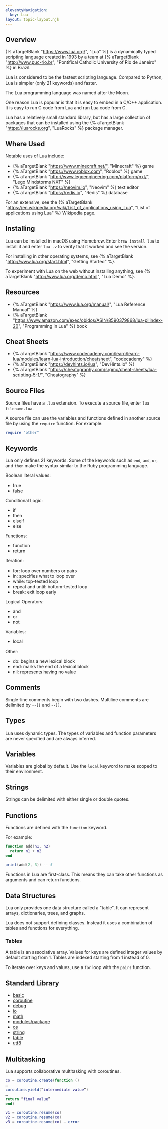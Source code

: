 ```yaml
---
eleventyNavigation:
  key: Lua
layout: topic-layout.njk
---
```


## Overview

{% aTargetBlank "https://www.lua.org/", "Lua" %} is a
dynamically typed scripting language created in 1993
by a team at {% aTargetBlank "http://www.puc-rio.br",
"Pontifical Catholic University of Rio de Janeiro" %} in Brazil.

Lua is considered to be the fastest scripting language.
Compared to Python, Lua is simpler (only 21 keywords) and faster.

The Lua programming language was named after the Moon.

One reason Lua is popular is that it is easy to embed in a C/C++ application.
It is easy to run C code from Lua and run Lua code from C.

Lua has a relatively small standard library, but has a
large collection of packages that can be installed using the
{% aTargetBlank "https://luarocks.org", "LuaRocks" %} package manager.

## Where Used

Notable uses of Lua include:

- {% aTargetBlank "https://www.minecraft.net/", "Minecraft" %} game
- {% aTargetBlank "https://www.roblox.com", "Roblox" %} game
- {% aTargetBlank "http://www.legoengineering.com/platform/nxt/", "Lego Mindstorms NXT" %}
- {% aTargetBlank "https://neovim.io", "Neovim" %} text editor
- {% aTargetBlank "https://redis.io", "Redis" %} database

For an extensive, see the {% aTargetBlank
"https://en.wikipedia.org/wiki/List_of_applications_using_Lua",
"List of applications using Lua" %} Wikipedia page.

## Installing

Lua can be installed in macOS using Homebrew.
Enter `brew install lua` to install it
and enter `lua -v` to verify that it worked and see the version.

For installing in other operating systems, see
{% aTargetBlank "http://www.lua.org/start.html", "Getting Started" %}.

To experiment with Lua on the web without installing anything,
see {% aTargetBlank "http://www.lua.org/demo.html", "Lua Demo" %}.

## Resources

- {% aTargetBlank "https://www.lua.org/manual/", "Lua Reference Manual" %}
- {% aTargetBlank "https://www.amazon.com/exec/obidos/ASIN/8590379868/lua-pilindex-20", "Programming in Lua" %} book

## Cheat Sheets

- {% aTargetBlank "https://www.codecademy.com/learn/learn-lua/modules/learn-lua-introduction/cheatsheet", "codecademy" %}
- {% aTargetBlank "https://devhints.io/lua", "DevHints.io" %}
- {% aTargetBlank "https://cheatography.com/srgmc/cheat-sheets/lua-scripting-5-1/", "Cheatography" %}

## Source Files

Source files have a `.lua` extension.
To execute a source file, enter `lua filename.lua`.

A source file can use the variables and functions
defined in another source file by using the `require` function.
For example:

```lua
require "other"
```

## Keywords

Lua only defines 21 keywords.
Some of the keywords such as `end`, `and`, `or`, and `then`
make the syntax similar to the Ruby programming language.

Boolean literal values:

- true
- false

Conditional Logic:

- if
- then
- elseif
- else

Functions:

- function
- return

Iteration:

- for: loop over numbers or pairs
- in: specifies what to loop over
- while: top-tested loop
- repeat and until: bottom-tested loop
- break: exit loop early

Logical Operators:

- and
- or
- not

Variables:

- local

Other:

- do: begins a new lexical block
- end: marks the end of a lexical block
- nil: represents having no value

## Comments

Single-line comments begin with two dashes.
Multiline comments are delimited by `--[[` and `--]]`.

## Types

Lua uses dynamic types.
The types of variables and function parameters
are never specified and are always inferred.

## Variables

Variables are global by default.
Use the `local` keyword to make scoped to their environment.

## Strings

Strings can be delimited with either single or double quotes.

## Functions

Functions are defined with the `function` keyword.

For example:

```lua
function add(n1, n2)
  return n1 + n2
end

print(add(2, 3)) -- 5
```

Functions in Lua are first-class.
This means they can take other functions as arguments
and can return functions.

## Data Structures

Lua only provides one data structure called a "table".
It can represent arrays, dictionaries, trees, and graphs.

Lua does not support defining classes.
Instead it uses a combination of tables and functions for everything.

### Tables

A table is an associative array.
Values for keys are defined integer values by default starting from 1.
Tables are indexed starting from 1 instead of 0.

To iterate over keys and values, use a `for` loop with the `pairs` function.

## Standard Library

- <a href="https://www.lua.org/manual/5.4/manual.html#6.1" target="_blank">basic</a>
- <a href="https://www.lua.org/manual/5.4/manual.html#6.2" target="_blank">coroutine</a>
- <a href="https://www.lua.org/manual/5.4/manual.html#6.10" target="_blank">debug</a>
- <a href="https://www.lua.org/manual/5.4/manual.html#6.8" target="_blank">io</a>
- <a href="https://www.lua.org/manual/5.4/manual.html#6.7" target="_blank">math</a>
- <a href="https://www.lua.org/manual/5.4/manual.html#6.3" target="_blank">modules/package</a>
- <a href="https://www.lua.org/manual/5.4/manual.html#6.9" target="_blank">os</a>
- <a href="https://www.lua.org/manual/5.4/manual.html#6.4" target="_blank">string</a>
- <a href="https://www.lua.org/manual/5.4/manual.html#6.6" target="_blank">table</a>
- <a href="https://www.lua.org/manual/5.4/manual.html#6.5" target="_blank">utf8</a>

## Multitasking

Lua supports collaborative multitasking with coroutines.

```lua
co = coroutine.create(function ()
…
coroutine.yield(“intermediate value”)
…
return “final value”
end)

v1 = coroutine.resume(co)
v2 = coroutine.resume(co)
v3 = coroutine.resume(co) — error
```
